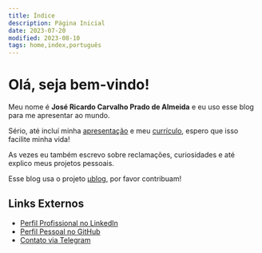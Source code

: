 ```yaml
---
title: Índice
description: Página Inicial
date: 2023-07-20
modified: 2023-08-10
tags: home,index,português
---
```

# <i class="fa-solid fa-user-astronaut"></i> Olá, seja bem-vindo!

Meu nome é **José Ricardo Carvalho Prado de Almeida** e eu uso esse blog para me apresentar ao mundo.

Sério, até incluí minha [apresentação](about.html "Quem é esse doido?") e meu [currículo](posts/curriculum.html "Currículo completo e atualizado"), espero que isso facilite minha vida!

As vezes eu também escrevo sobre reclamações, curiosidades e até explico meus projetos pessoais.

Esse blog usa o projeto [μblog](https://github.com/766F6964/mublog "Projeto externo utilizado na criação deste blog"), por favor contribuam!

## <i class="fa-regular fa-address-card"></i> Links Externos

- <i class="fa-brands fa-linkedin"></i> [Perfil Profissional no LinkedIn](https://www.linkedin.com/in/jos%C3%A9-ricardo-prado-de-almeida)
- <i class="fa-brands fa-github"></i> [Perfil Pessoal no GitHub](https://github.com/zeh-almeida)
- <i class="fa-brands fa-telegram"></i> <a href="${author_contact}" title="Perfil no Telegram">Contato via Telegram</a>
